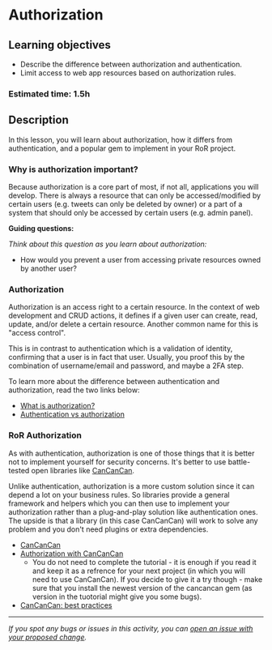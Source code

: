 # Authorization

## Learning objectives
- Describe the difference between authorization and authentication.
- Limit access to web app resources based on authorization rules.

### Estimated time: 1.5h

## Description
In this lesson, you will learn about authorization, how it differs from authentication, and a popular gem to implement in your RoR project.

### Why is authorization important?
Because authorization is a core part of most, if not all, applications you will develop. There is always a resource that can only be accessed/modified by certain users (e.g. tweets can only be deleted by owner) or a part of a system that should only be accessed by certain users (e.g. admin panel).

**Guiding questions:**

*Think about this question as you learn about authorization:*

- How would you prevent a user from accessing private resources owned by another user?

### Authorization
Authorization is an access right to a certain resource. In the context of web development and CRUD actions, it defines if a given user can create, read, update, and/or delete a certain resource. Another common name for this is "access control".

This is in contrast to authentication which is a validation of identity, confirming that a user is in fact that user. Usually, you proof this by the combination of username/email and password, and maybe a 2FA step.

To learn more about the difference between authentication and authorization, read the two links below:
- [What is authorization?](https://auth0.com/intro-to-iam/what-is-authorization/)
- [Authentication vs authorization](https://www.okta.com/identity-101/authentication-vs-authorization/)

### RoR Authorization
As with authentication, authorization is one of those things that it is better not to implement yourself for security concerns. It's better to use battle-tested open libraries like [CanCanCan](https://github.com/CanCanCommunity/cancancan).

Unlike authentication, authorization is a more custom solution since it can depend a lot on your business rules. So libraries provide a general framework and helpers which you can then use to implement your authorization rather than a plug-and-play solution like authentication ones. The upside is that a library (in this case CanCanCan) will work to solve any problem and you don't need plugins or extra dependencies.

- [CanCanCan](https://github.com/CanCanCommunity/cancancan)
- [Authorization with CanCanCan](http://tutorials.jumpstartlab.com/topics/auth/authorization.html)
    - You do not need to complete the tutorial - it is enough if you read it and keep it as a refrence for your next project (in which you will need to use CanCanCan). If you decide to give it a try though - make sure that you install the newest version of the cancancan gem (as version in the tuotorial might give you some bugs).
- [CanCanCan: best practices](https://github.com/CanCanCommunity/cancancan/blob/develop/docs/define_abilities_best_practices.md)

------

_If you spot any bugs or issues in this activity, you can [open an issue with your proposed change](https://github.com/microverseinc/curriculum-transversal-skills/blob/main/git-github/articles/open_issue.md)._
